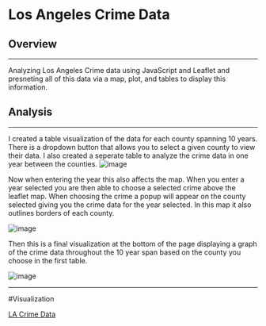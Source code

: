 # Los Angeles Crime Data

## Overview
---
Analyzing Los Angeles Crime data using JavaScript and Leaflet and presneting all of this data via a map, plot, and tables to display this information. 

## Analysis
---
I created a table visualization of the data for each county spanning 10 years. There is a dropdown button that allows you to select a given county to view their data. I also created a seperate table to analyze the crime data in one year between the counties. 
![image](https://github.com/evanbruno617/crime-data-LA/blob/main/Resources/table.png)

Now when entering the year this also affects the map. When you enter a year selected you are then able to choose a selected crime above the leaflet map. When choosing the crime a popup will appear on the county selected giving you the crime data for the year selected. In this map it also outlines borders of each county. 

![image](https://github.com/evanbruno617/crime-data-LA/blob/main/Resources/map.png)

Then this is a final visualization at the bottom of the page displaying a graph of the crime data throughout the 10 year span based on the county you choose in the first table. 

![image](https://github.com/evanbruno617/crime-data-LA/blob/main/Resources/plot.png)

---

#Visualization

[LA Crime Data](https://evanbruno617.github.io/crime-data-LA/)

